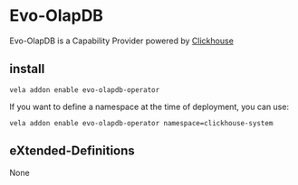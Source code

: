 # Evo-OlapDB

Evo-OlapDB is a Capability Provider powered by [Clickhouse](https://github.com/ClickHouse/ClickHouse)

## install

```shell
vela addon enable evo-olapdb-operator
```

If you want to define a namespace at the time of deployment, you can use:

```shell
vela addon enable evo-olapdb-operator namespace=clickhouse-system
```

## eXtended-Definitions

None